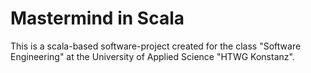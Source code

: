 # Mastermind in Scala

This is a scala-based software-project created for the class "Software Engineering" at the University of Applied Science "HTWG Konstanz".

